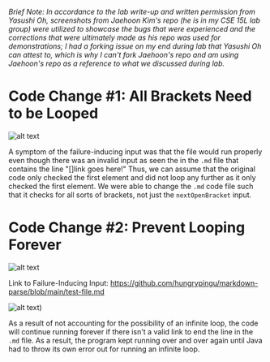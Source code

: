 *Brief Note: In accordance to the lab write-up and written permission from Yasushi Oh, screenshots from Jaehoon Kim's repo (he is in my CSE 15L lab group) were utilized to showcase the bugs that were experienced and the corrections that were ultimately made as his repo was used for demonstrations; I had a forking issue on my end during lab that Yasushi Oh can attest to, which is why I can't fork Jaehoon's repo and am using Jaehoon's repo as a reference to what we discussed during lab.*

# Code Change #1: All Brackets Need to be Looped

![alt text](https://user-images.githubusercontent.com/81746604/151634257-f6ac42e4-fd30-428a-9e7a-9e0e52900c74.png)

A symptom of the failure-inducing input was that the file would run properly even though there was an invalid input as seen the in the ```.md``` file that contains the line "[]link goes here!" Thus, we can assume that the original code only checked the first element and did not loop any further as it only checked the first element. We were able to change the ```.md``` code file such that it checks for all sorts of brackets, not just the ```nextOpenBracket``` input.


# Code Change #2: Prevent Looping Forever
![alt text](https://user-images.githubusercontent.com/81746604/151633182-dfd1e949-9144-4948-95cf-1601d0ba9d82.png)

Link to Failure-Inducing Input: https://github.com/hungrypingu/markdown-parse/blob/main/test-file.md

![alt text](https://user-images.githubusercontent.com/81746604/151635904-61b9e92e-ddd2-4790-a375-6732eefc5c25.png))

As a result of not accounting for the possibility of an infinite loop, the code will continue running forever if there isn't a valid link to end the line in the ```.md``` file. As a result, the program kept running over and over again until Java had to throw its own error out for running an infinite loop.



